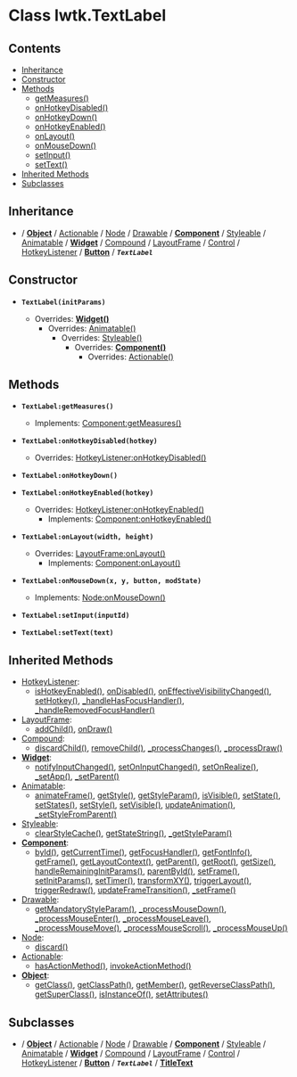 # Class lwtk.TextLabel


## Contents

   * [Inheritance](#inheritance)
   * [Constructor](#constructor)
   * [Methods](#methods)
      * [getMeasures()](#.getMeasures)
      * [onHotkeyDisabled()](#.onHotkeyDisabled)
      * [onHotkeyDown()](#.onHotkeyDown)
      * [onHotkeyEnabled()](#.onHotkeyEnabled)
      * [onLayout()](#.onLayout)
      * [onMouseDown()](#.onMouseDown)
      * [setInput()](#.setInput)
      * [setText()](#.setText)
   * [Inherited Methods](#inherited-methods)
   * [Subclasses](#subclasses)


## Inheritance
   *  / **[Object](../lwtk/Object.md#inheritance)** / [Actionable](../lwtk/Actionable.md#inheritance) / [Node](../lwtk/Node.md#inheritance) / [Drawable](../lwtk/Drawable.md#inheritance) / **[Component](../lwtk/Component.md#inheritance)** / [Styleable](../lwtk/Styleable.md#inheritance) / [Animatable](../lwtk/Animatable.md#inheritance) / **[Widget](../lwtk/Widget.md#inheritance)** / [Compound](../lwtk/Compound.md#inheritance) / [LayoutFrame](../lwtk/LayoutFrame.md#inheritance) / [Control](../lwtk/Control.md#inheritance) / [HotkeyListener](../lwtk/HotkeyListener.md#inheritance) / **[Button](../lwtk/Button.md#inheritance)** / _**`TextLabel`**_

## Constructor
   * <span id=".new">**`TextLabel(initParams)`**</span>

        * Overrides: **[Widget()](../lwtk/Widget.md#constructor)**
             * Overrides: [Animatable()](../lwtk/Animatable.md#constructor)
                  * Overrides: [Styleable()](../lwtk/Styleable.md#constructor)
                       * Overrides: **[Component()](../lwtk/Component.md#constructor)**
                            * Overrides: [Actionable()](../lwtk/Actionable.md#constructor)



## Methods
   * <span id=".getMeasures">**`TextLabel:getMeasures()`**</span>

        * Implements: [Component:getMeasures()](../lwtk/Component.md#.getMeasures)


   * <span id=".onHotkeyDisabled">**`TextLabel:onHotkeyDisabled(hotkey)`**</span>

        * Overrides: [HotkeyListener:onHotkeyDisabled()](../lwtk/HotkeyListener.md#.onHotkeyDisabled)


   * <span id=".onHotkeyDown">**`TextLabel:onHotkeyDown()`**</span>


   * <span id=".onHotkeyEnabled">**`TextLabel:onHotkeyEnabled(hotkey)`**</span>

        * Overrides: [HotkeyListener:onHotkeyEnabled()](../lwtk/HotkeyListener.md#.onHotkeyEnabled)
             * Implements: [Component:onHotkeyEnabled()](../lwtk/Component.md#.onHotkeyEnabled)


   * <span id=".onLayout">**`TextLabel:onLayout(width, height)`**</span>

        * Overrides: [LayoutFrame:onLayout()](../lwtk/LayoutFrame.md#.onLayout)
             * Implements: [Component:onLayout()](../lwtk/Component.md#.onLayout)


   * <span id=".onMouseDown">**`TextLabel:onMouseDown(x, y, button, modState)`**</span>

        * Implements: [Node:onMouseDown()](../lwtk/Node.md#.onMouseDown)


   * <span id=".setInput">**`TextLabel:setInput(inputId)`**</span>


   * <span id=".setText">**`TextLabel:setText(text)`**</span>



## Inherited Methods
   * [HotkeyListener](../lwtk/HotkeyListener.md):
      * [isHotkeyEnabled()](../lwtk/HotkeyListener.md#.isHotkeyEnabled), [onDisabled()](../lwtk/HotkeyListener.md#.onDisabled), [onEffectiveVisibilityChanged()](../lwtk/HotkeyListener.md#.onEffectiveVisibilityChanged), [setHotkey()](../lwtk/HotkeyListener.md#.setHotkey), [_handleHasFocusHandler()](../lwtk/HotkeyListener.md#._handleHasFocusHandler), [_handleRemovedFocusHandler()](../lwtk/HotkeyListener.md#._handleRemovedFocusHandler)
   * [LayoutFrame](../lwtk/LayoutFrame.md):
      * [addChild()](../lwtk/LayoutFrame.md#.addChild), [onDraw()](../lwtk/LayoutFrame.md#.onDraw)
   * [Compound](../lwtk/Compound.md):
      * [discardChild()](../lwtk/Compound.md#.discardChild), [removeChild()](../lwtk/Compound.md#.removeChild), [_processChanges()](../lwtk/Compound.md#._processChanges), [_processDraw()](../lwtk/Compound.md#._processDraw)
   * **[Widget](../lwtk/Widget.md)**:
      * [notifyInputChanged()](../lwtk/Widget.md#.notifyInputChanged), [setOnInputChanged()](../lwtk/Widget.md#.setOnInputChanged), [setOnRealize()](../lwtk/Widget.md#.setOnRealize), [_setApp()](../lwtk/Widget.md#._setApp), [_setParent()](../lwtk/Widget.md#._setParent)
   * [Animatable](../lwtk/Animatable.md):
      * [animateFrame()](../lwtk/Animatable.md#.animateFrame), [getStyle()](../lwtk/Animatable.md#.getStyle), [getStyleParam()](../lwtk/Animatable.md#.getStyleParam), [isVisible()](../lwtk/Animatable.md#.isVisible), [setState()](../lwtk/Animatable.md#.setState), [setStates()](../lwtk/Animatable.md#.setStates), [setStyle()](../lwtk/Animatable.md#.setStyle), [setVisible()](../lwtk/Animatable.md#.setVisible), [updateAnimation()](../lwtk/Animatable.md#.updateAnimation), [_setStyleFromParent()](../lwtk/Animatable.md#._setStyleFromParent)
   * [Styleable](../lwtk/Styleable.md):
      * [clearStyleCache()](../lwtk/Styleable.md#.clearStyleCache), [getStateString()](../lwtk/Styleable.md#.getStateString), [_getStyleParam()](../lwtk/Styleable.md#._getStyleParam)
   * **[Component](../lwtk/Component.md)**:
      * [byId()](../lwtk/Component.md#.byId), [getCurrentTime()](../lwtk/Component.md#.getCurrentTime), [getFocusHandler()](../lwtk/Component.md#.getFocusHandler), [getFontInfo()](../lwtk/Component.md#.getFontInfo), [getFrame()](../lwtk/Component.md#.getFrame), [getLayoutContext()](../lwtk/Component.md#.getLayoutContext), [getParent()](../lwtk/Component.md#.getParent), [getRoot()](../lwtk/Component.md#.getRoot), [getSize()](../lwtk/Component.md#.getSize), [handleRemainingInitParams()](../lwtk/Component.md#.handleRemainingInitParams), [parentById()](../lwtk/Component.md#.parentById), [setFrame()](../lwtk/Component.md#.setFrame), [setInitParams()](../lwtk/Component.md#.setInitParams), [setTimer()](../lwtk/Component.md#.setTimer), [transformXY()](../lwtk/Component.md#.transformXY), [triggerLayout()](../lwtk/Component.md#.triggerLayout), [triggerRedraw()](../lwtk/Component.md#.triggerRedraw), [updateFrameTransition()](../lwtk/Component.md#.updateFrameTransition), [_setFrame()](../lwtk/Component.md#._setFrame)
   * [Drawable](../lwtk/Drawable.md):
      * [getMandatoryStyleParam()](../lwtk/Drawable.md#.getMandatoryStyleParam), [_processMouseDown()](../lwtk/Drawable.md#._processMouseDown), [_processMouseEnter()](../lwtk/Drawable.md#._processMouseEnter), [_processMouseLeave()](../lwtk/Drawable.md#._processMouseLeave), [_processMouseMove()](../lwtk/Drawable.md#._processMouseMove), [_processMouseScroll()](../lwtk/Drawable.md#._processMouseScroll), [_processMouseUp()](../lwtk/Drawable.md#._processMouseUp)
   * [Node](../lwtk/Node.md):
      * [discard()](../lwtk/Node.md#.discard)
   * [Actionable](../lwtk/Actionable.md):
      * [hasActionMethod()](../lwtk/Actionable.md#.hasActionMethod), [invokeActionMethod()](../lwtk/Actionable.md#.invokeActionMethod)
   * **[Object](../lwtk/Object.md)**:
      * [getClass()](../lwtk/Object.md#.getClass), [getClassPath()](../lwtk/Object.md#.getClassPath), [getMember()](../lwtk/Object.md#.getMember), [getReverseClassPath()](../lwtk/Object.md#.getReverseClassPath), [getSuperClass()](../lwtk/Object.md#.getSuperClass), [isInstanceOf()](../lwtk/Object.md#.isInstanceOf), [setAttributes()](../lwtk/Object.md#.setAttributes)

## Subclasses
   * / **[Object](../lwtk/Object.md#subclasses)** / [Actionable](../lwtk/Actionable.md#subclasses) / [Node](../lwtk/Node.md#subclasses) / [Drawable](../lwtk/Drawable.md#subclasses) / **[Component](../lwtk/Component.md#subclasses)** / [Styleable](../lwtk/Styleable.md#subclasses) / [Animatable](../lwtk/Animatable.md#subclasses) / **[Widget](../lwtk/Widget.md#subclasses)** / [Compound](../lwtk/Compound.md#subclasses) / [LayoutFrame](../lwtk/LayoutFrame.md#subclasses) / [Control](../lwtk/Control.md#subclasses) / [HotkeyListener](../lwtk/HotkeyListener.md#subclasses) / **[Button](../lwtk/Button.md#subclasses)** / _**`TextLabel`**_ / **[TitleText](../lwtk/TitleText.md#inheritance)**

